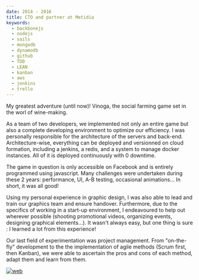 ```yaml
---
date: 2014 - 2016
title: CTO and partner at Metidia
keywords:
  - backbonejs
  - nodejs
  - sails
  - mongodb
  - dynamodb
  - github
  - TDD
  - LEAN
  - kanban
  - aws
  - jenkins
  - trello
---
```


My greatest adventure (until now)! Vinoga, the social farming game set in the worl of wine-making.

As a team of two developers, we implemented not only an entire game but also a complete developing environment to optimize our efficiency. I was personally responsible for the architecture of the servers and back-end. Architecture-wise, everything can be deployed and versionned on cloud formation, including a jenkins, a redis, and a system to manage docker instances. All of it is deployed continuously with 0 downtime.

The game in question is only accessible on Facebook and is entirely programmed using javascript. Many challenges were undertaken during these 2 years: performance, UI, A-B testing, occasional animations... In short, it was all good!

Using my personal experience in graphic design, I was also able to lead and train our graphics team and ensure handover. Furthermore, due to the specifics of working in a start-up environment, I endeavoured to help out wherever possible (shooting promotional videos, organizing events, designing graphical elements...). It wasn't always easy, but one thing is sure : I learned a lot from this experience!

Our last field of experimentation was project management. From "on-the-fly" development to the the implementation of agile methods (Scrum first, then Kanban), we were able to ascertain the pros and cons of each method, adapt them and learn from them.

[![web](web-badge.svg)](http://vinoga.com/)